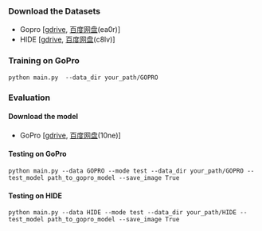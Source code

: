 ### Download the Datasets
- Gopro [[gdrive](https://drive.google.com/file/d/1y_wQ5G5B65HS_mdIjxKYTcnRys_AGh5v/view?usp=sharing), [百度网盘](链接：https://pan.baidu.com/s/1eNCvqewdUp15-0dD2MfJbg?pwd=ea0r)(ea0r)]
- HIDE [[gdrive](https://drive.google.com/file/d/13CoUG0YktPGzVagOipoo43NMZclOG7J2/view?usp=sharing), [百度网盘](链接：https://pan.baidu.com/s/1F70f040UWAaeofSie_zMow?pwd=c8lv)(c8lv)]
### Training on GoPro 
~~~
python main.py  --data_dir your_path/GOPRO
~~~
### Evaluation
#### Download the model
- GoPro [[gdrive](https://drive.google.com/file/d/1KjetPk7dmSod8ntzlo3OU6D5oPPqjMSe/view?usp=sharing), [百度网盘](链接：https://pan.baidu.com/s/1PXQgpI-h-Epiaiy9wy3CUg?pwd=10ne)(10ne)]
#### Testing on GoPro
~~~
python main.py --data GOPRO --mode test --data_dir your_path/GOPRO --test_model path_to_gopro_model --save_image True
~~~
#### Testing on HIDE
~~~
python main.py --data HIDE --mode test --data_dir your_path/HIDE --test_model path_to_gopro_model --save_image True
~~~
